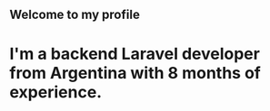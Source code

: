 ## Welcome to my profile
# I'm a backend **Laravel** developer from Argentina with 8 months of experience.   


